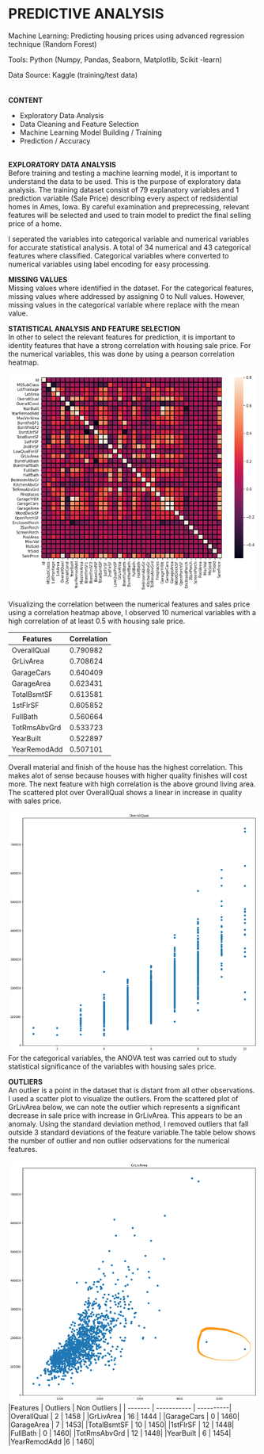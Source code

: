 # PREDICTIVE ANALYSIS
Machine Learning: Predicting housing prices using advanced regression technique (Random Forest)

Tools: Python (Numpy, Pandas, Seaborn, Matplotlib, Scikit -learn)

Data Source: Kaggle (training/test data) <br />
<br />
<br />
**CONTENT**
- Exploratory Data Analysis
- Data Cleaning and Feature Selection
- Machine Learning Model Building / Training
- Prediction / Accuracy<br /><br />

**EXPLORATORY DATA ANALYSIS**<br />
Before training and testing a machine learning model, it is important to understand the data to be used. This is the purpose of exploratory data analysis. The training dataset consist of 79 explanatory variables and 1 prediction variable (Sale Price) describing every aspect of redsidential homes in Ames, Iowa. By careful examination and preprecessing, relevant features will be selected and used to train model to predict the final selling price of a home.<br />

I seperated the variables into categorical variable and numerical variables for accurate statistical analysis. A total of 34 numerical and 43 categorical features where classified. Categorical variables where converted to numerical variables using label encoding for easy processing.<br />

**MISSING VALUES**<br />
Missing values where identified in the dataset. For the categorical features, missing values where addressed by assigning 0 to Null values. However, missing values in the categorical variable where replace with the mean value.

**STATISTICAL ANALYSIS AND FEATURE SELECTION**<br />
In other to select the relevant features for prediction, it is important to identity features that have a strong correlation with housing sale price. For the numerical variables, this was done by using a pearson correlation heatmap.

![](Image/Correlation.png)

Visualizing the correlation between the numerical features and sales price using a correlation heatmap above, I observed 10 numerical variables with a high correlation of at least 0.5 with housing sale price.

|Features | Correlation |
| ------- | ----------- |
|OverallQual | 0.790982 |
|GrLivArea | 0.708624 |
|GarageCars | 0.640409 |
|GarageArea | 0.623431 |
|TotalBsmtSF | 0.613581 |
|1stFlrSF | 0.605852 |
|FullBath |  0.560664 |
|TotRmsAbvGrd | 0.533723 |
|YearBuilt | 0.522897 |
|YearRemodAdd |0.507101|

Overall material and finish of the house has the highest correlation. This makes alot of sense because houses with higher quality finishes will cost more. The next feature with high correlation is the above ground living area. The scattered plot over OverallQual shows a linear in increase in quality with sales price.

![](Image/OverallQual.png)
<br />
For the categorical variables, the ANOVA test was carried out to study statistical significance of the variables with housing sales price.<br />

**OUTLIERS**<br />
An outlier is a point in the dataset that is distant from all other observations. I used a scatter plot to visualize the outliers.  From the scattered plot of GrLivArea below, we can note the outlier which represents a significant decrease in sale price with increase in GrLivArea. This appears to be an anomaly. Using the standard deviation method, I removed outliers that fall outside 3 standard deviations of the feature variable.The table below shows the number of outlier and non outlier odservations for the numerical features.<br />
<br />
![](Image/GrLivArea.png)
<br />
|Features | Outliers | Non Outliers |
| ------- | ----------- | ----------|
|OverallQual | 2 | 1458 |
|GrLivArea | 16 | 1444 |
|GarageCars | 0 | 1460|
|GarageArea | 7 | 1453|
|TotalBsmtSF | 10 | 1450|
|1stFlrSF | 12 | 1448|
|FullBath |  0 | 1460|
|TotRmsAbvGrd | 12 | 1448|
|YearBuilt | 6 | 1454|
|YearRemodAdd |6 | 1460|

